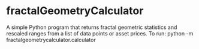 # fractalGeometryCalculator

A simple Python program that returns fractal geometric statistics and rescaled ranges from a list of data points or asset prices. 
To run:
python -m fractalgeometrycalculator.calculator
